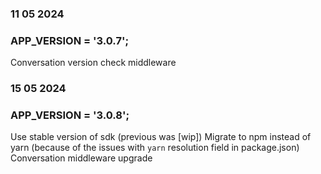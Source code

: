 ### 11 05 2024
### APP_VERSION = '3.0.7';


Conversation version check middleware

### 15 05 2024
### APP_VERSION = '3.0.8';


Use stable version of sdk (previous was [wip])
Migrate to npm instead of yarn (because of the issues with `yarn` resolution field in package.json)
Conversation middleware upgrade